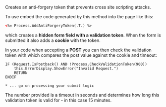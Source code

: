 ﻿Creates an anti-forgery token that prevents cross site scripting attacks. 

To use embed the code generated by this method into the page like this:

```html
<%= Process.AddAntiForgeryToken(.T.) %>
```

which creates a **hidden form field with a validation token**. When the form is submitted it also adds a **cookie** with the token.

In your code when accepting a **POST** you can then check the validation token with which compares the post value against the cookie and timeout:

```foxpro
IF (Request.IsPostback() AND !Process.CheckValidationToken(900))
    this.ErrorDisplay.ShowError("Invalid Request.")
    RETURN
ENDIF

* ... go on processing your submit logic
```

The number provided is a timeout in seconds and determines how long this validation token is valid for - in this case 15 minutes.